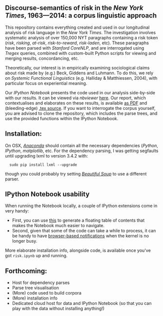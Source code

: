 ## Discourse-semantics of risk in the *New York Times*, 1963&mdash;2014: a corpus linguistic approach

This repository contains everything created and used in our longitudinal analysis of risk language in the *New York Times*. The investigation involves systematic analysis of over 150,000 NYT paragraphs containing a risk token (*risk*, *risking*, *at-risk*, *risk-to-reward*, *risk-laden*, etc). These paragraphs have been parsed with *Stanford CoreNLP*, and are interrogated using *Tregex* queries, combined with custom-built Python scripts for viewing and merging results, concordancing, etc. 

Theoretically, our interest is in empirically examining sociological claims about risk made by (e.g.) Beck, Giddens and Luhmann. To do this, we rely on *Systemic Functional Linguistics* (e.g. Halliday & Matthiessen, 2004), with particular focus on experiential meaning.

Our *IPython Notebook* presents the code used in our analysis side-by-side with our results. It can be viewed via *nbviewer* [here](http://nbviewer.ipython.org/github/interrogator/risk/blob/master/risk.ipynb). Our report, which contextualises and elaborates on these results, is available [as PDF](https://raw.githubusercontent.com/interrogator/risk/master/report/risk_report.pdf) and (bleeding-edge) [.tex source](https://github.com/interrogator/risk/blob/master/report/risk_report.tex). If you want to interrogate the corpus yourself, you are advised to clone the repository, which includes the parse trees, and use the provided functions within the IPython Notebook.

## Installation:

On OSX, [*Anaconda*](http://continuum.io/downloads) should contain all the necessary dependencies (*Python*, *IPython*, *matplotlib*, etc. For the dependency parsing, I was getting segfaults until upgrading lxml to version 3.4.2 with:

      sudo pip install lxml --upgrade

though you could probably try setting [*Beautiful Soup*](http://www.crummy.com/software/BeautifulSoup/) to use a different parser.

## IPython Notebook usability

When running the Notebook locally, a couple of IPython extensions come in very handy:

* First, you can use [this](https://github.com/minrk/ipython_extensions) to generate a floating table of contents that makes the Notebook much easier to navigate.
* Second, given that some of the code can take a while to process, it can be handy to have [browser-based notifications](https://github.com/sjpfenninger/ipython-extensions) when the kernel is no longer busy.

More elaborate installation info, alongside code, is available once you've got `risk.ipynb` up and running.

## Forthcoming:

* Host for dependency parses
* Parse tree visualisation
* (More) code used to build corpora
* (More) installation info
* Dedicated cloud host for data and IPython Notebook (so that you can play with the data without installing anything!)
